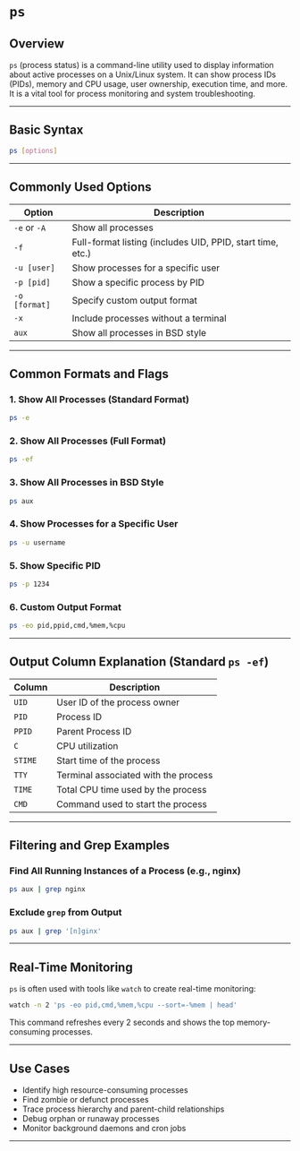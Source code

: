 # `ps`

## Overview

`ps` (process status) is a command-line utility used to display information about active processes on a Unix/Linux system. It can show process IDs (PIDs), memory and CPU usage, user ownership, execution time, and more. It is a vital tool for process monitoring and system troubleshooting.

---

## Basic Syntax

```bash
ps [options]
```

---

## Commonly Used Options

| Option        | Description                                                |
| ------------- | ---------------------------------------------------------- |
| `-e` or `-A`  | Show all processes                                         |
| `-f`          | Full-format listing (includes UID, PPID, start time, etc.) |
| `-u [user]`   | Show processes for a specific user                         |
| `-p [pid]`    | Show a specific process by PID                             |
| `-o [format]` | Specify custom output format                               |
| `-x`          | Include processes without a terminal                       |
| `aux`         | Show all processes in BSD style                            |

---

## Common Formats and Flags

### 1. Show All Processes (Standard Format)

```bash
ps -e
```

### 2. Show All Processes (Full Format)

```bash
ps -ef
```

### 3. Show All Processes in BSD Style

```bash
ps aux
```

### 4. Show Processes for a Specific User

```bash
ps -u username
```

### 5. Show Specific PID

```bash
ps -p 1234
```

### 6. Custom Output Format

```bash
ps -eo pid,ppid,cmd,%mem,%cpu
```

---

## Output Column Explanation (Standard `ps -ef`)

| Column  | Description                          |
| ------- | ------------------------------------ |
| `UID`   | User ID of the process owner         |
| `PID`   | Process ID                           |
| `PPID`  | Parent Process ID                    |
| `C`     | CPU utilization                      |
| `STIME` | Start time of the process            |
| `TTY`   | Terminal associated with the process |
| `TIME`  | Total CPU time used by the process   |
| `CMD`   | Command used to start the process    |

---

## Filtering and Grep Examples

### Find All Running Instances of a Process (e.g., nginx)

```bash
ps aux | grep nginx
```

### Exclude `grep` from Output

```bash
ps aux | grep '[n]ginx'
```

---

## Real-Time Monitoring

`ps` is often used with tools like `watch` to create real-time monitoring:

```bash
watch -n 2 'ps -eo pid,cmd,%mem,%cpu --sort=-%mem | head'
```

This command refreshes every 2 seconds and shows the top memory-consuming processes.

---

## Use Cases

* Identify high resource-consuming processes
* Find zombie or defunct processes
* Trace process hierarchy and parent-child relationships
* Debug orphan or runaway processes
* Monitor background daemons and cron jobs

---

